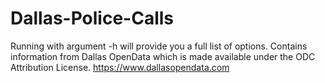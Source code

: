 # Dallas-Police-Calls
Running with argument -h will provide you a full list of options.
Contains information from Dallas OpenData which is made available under the ODC Attribution License.
https://www.dallasopendata.com
